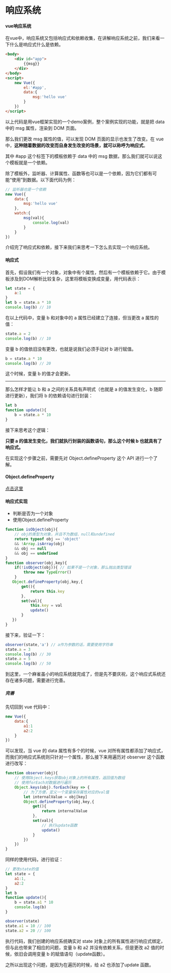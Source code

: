 # 响应系统

#### vue响应系统

在vue中，响应系统又包括响应式和依赖收集，在讲解响应系统之前，我们来看一下什么是响应式什么是依赖。

```html
<body>
    <div id="app">
        {{msg}}
    </div>
</body>
<script>
	new Vue({
        el:'#app',
        data:{
            msg:'hello vue'
        }
    })
</script>
```

以上代码是用vue框架实现的一个demo案例，整个案例实现的功能，就是把 data 中的 msg 属性，渲染到 DOM 页面。

那么我们更改 msg 属性的值，可以发现 DOM 页面的显示也发生了改变。在 vue 中，**这种随着数据的改变而自身发生改变的场景，就可以称呼为响应式**。

其中 #app 这个标签下的模板依赖于 data 中的 msg 数据，那么我们就可以说这个模板就是一个依赖。

除了模板外，监听器、计算属性、函数等也可以是一个依赖，因为它们都有可能“使用”到数据。以下面代码为例：

```javascript
// 监听器也是一个依赖
new Vue({
    data:{
        msg:'hello vue'
    },
    watch:{
        msg(val){
    		console.log(val)
		}
    }
})
```

介绍完了响应式和依赖，接下来我们来思考一下怎么去实现一个响应系统。

#### 响应式

首先，假设我们有一个对象，对象中有个属性，然后有一个模板依赖于它。由于模板涉及到DOM解析比较复杂，这里将模板变换成变量，用代码表示：

```javascript
let state = {
    a:1
}
let b = state.a * 10
console.log(b) // 10
```

在以上代码中，变量 b 和对象中的 a 属性已经建立了连接，但当更改 a 属性的值：

```javascript
state.a = 2
console.log(b) // 10
```

变量 b 的值依旧没有更改，也就是说我们必须手动对 b 进行赋值。

```javascript
b = state.a * 10
console.log(b) // 20
```

这个时候，变量 b 的值才会更新。

---

那么怎样才能让 b 和 a 之间的关系具有声明式（也就是 a 的值发生变化，b 随即进行更新），我们将 b 的依赖语句进行封装：

```javascript
let b
function update(){
    b = state.a * 10
}
```

接下来思考这个逻辑：

**只要 a 的值发生变化，我们就执行封装的函数语句，那么这个时候 b 也就具有了响应式。**

在实现这个步骤之前，需要先对 Object.defineProperty 这个 API 进行一个了解。

#### Object.defineProperty

[点击这里](/04-JavaScript篇/01-原生/原理系列/04-对象.md)

#### 响应式实现

- 判断是否为一个对象
- 使用Object.defineProperty

```javascript
function isObject(obj){
    // obj的类型为对象，并且不为数组、null和undefined
    return typeof obj == 'object'
    && !Array.isArray(obj)
    && obj == null
    && obj == undefined
}
function observer(obj,key){
    if(!isObject(obj)){ // 如果不是一个对象，那么抛出类型错误
        throw new TypeError()
    }
   Object.defineProperty(obj,key,{
       get(){
           return this.key
       },
       set(val){
           this.key = val
           update()
       }
   })
}
```

接下来，验证一下：

```javascript
observer(state,'a') // a作为参数的话，需要使用字符串
state.a = 3
console.log(b) // 30
state.a = 5
console.log(b) // 50
```

到这里，一个麻雀虽小的响应系统就完成了，但是先不要庆祝，这个响应式系统还存在诸多问题，需要进行完善。

##### 完善

先切回到 vue 代码中：

```javascript
new Vue({
    data:{
        a1:1
        a2:2
    }
})
```

可以发现，当 vue 的 data 属性有多个的时候，vue 对所有属性都添加了响应式，而我们的响应式系统则只针对一个属性，那么接下来用遍历对 observer 这个函数进行改写：

```javascript
function observer(obj){
    // 使用Object.keys获取obj对象上的所有属性，返回值为数组
    // 使用forEach对数据进行遍历
    Object.keys(obj).forEach(key => {
        // 为了方便，定义一个变量保存属性对应的val值
        let internalValue = obj[key]
        Object.defineProperty(obj,key,{
            get(){
                return internalValue
            },
            set(val){
                // 执行update函数
                updata()
            }
        })
    })
}
```

同样的使用代码，进行验证：

```javascript
// 更改state的值
let state = {
    a1:1,
    a2:2
}
let b
function update(){
    b = state.a1 * 10
    console.log(b)
}

observer(state)
state.a1 = 10 // 100
state.a2 = 20 // 100
```

执行代码，我们创建的响应系统确实对 state 对象上的所有属性进行响应式绑定，但与此也带来了相应的问题，变量 b 和 a2 并没有依赖关系，但是更改 a2 值的时候，依旧会调用变量 b 的赋值语句（update函数）。

之所以出现这个问题，是因为在遍历的时候，给 a2 也添加了update 函数。
